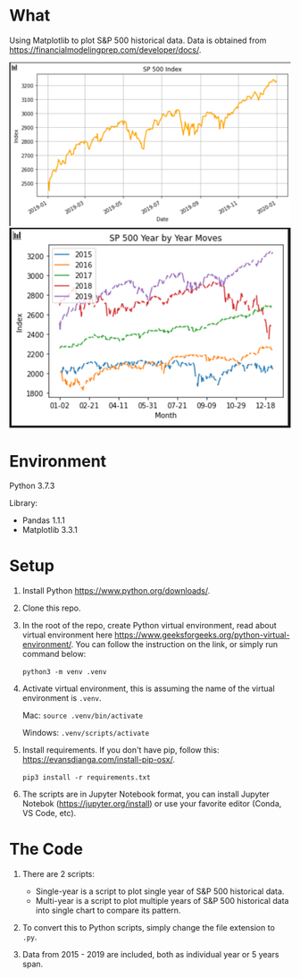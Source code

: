 # What
Using Matplotlib to plot S&P 500 historical data. Data is obtained from https://financialmodelingprep.com/developer/docs/.

![Demo](https://github.com/quad-coders/financial-modeling/blob/master/demo1.png)
![Demo](https://github.com/quad-coders/financial-modeling/blob/master/demo2.png)

# Environment
Python 3.7.3

Library:
- Pandas 1.1.1
- Matplotlib 3.3.1

# Setup
1. Install Python https://www.python.org/downloads/.
2. Clone this repo.
3. In the root of the repo, create Python virtual environment, read about virtual environment here https://www.geeksforgeeks.org/python-virtual-environment/.
You can follow the instruction on the link, or simply run command below:

    `python3 -m venv .venv`

4. Activate virtual environment, this is assuming the name of the virtual environment is `.venv`.

    Mac: `source .venv/bin/activate`

    Windows: `.venv/scripts/activate`

5. Install requirements. If you don't have pip, follow this: https://evansdianga.com/install-pip-osx/.

    `pip3 install -r requirements.txt`

6. The scripts are in Jupyter Notebook format, you can install Jupyter Notebok (https://jupyter.org/install) or use your favorite editor (Conda, VS Code, etc).

# The Code
1. There are 2 scripts:
    - Single-year is a script to plot single year of S&P 500 historical data.
    - Multi-year is a script to plot multiple years of S&P 500 historical data into single chart to compare its pattern.

2. To convert this to Python scripts, simply change the file extension to `.py`.
3. Data from 2015 - 2019 are included, both as individual year or 5 years span.

